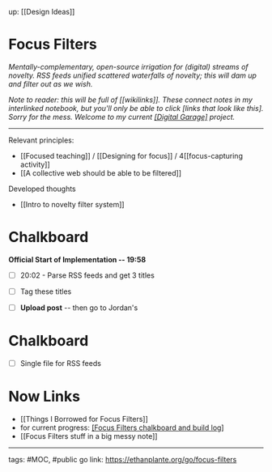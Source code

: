 up: [[Design Ideas]]
# Focus Filters
*Mentally-complementary, open-source irrigation for (digital) streams of novelty. RSS feeds unified scattered waterfalls of novelty; this will dam up and filter out as we wish.*

*Note to reader: this will be full of [[wikilinks]]. These connect notes in my interlinked notebook, but you'll only be able to click [links that look like this]. Sorry for the mess. Welcome to my current [[Digital Garage]](https://ethanplante.org/go/digital-garage) project.*

---
Relevant principles:
- [[Focused teaching]] / [[Designing for focus]] / 4[[focus-capturing activity]]
- [[A collective web should be able to be filtered]]

Developed thoughts
- [[Intro to novelty filter system]]

# Chalkboard
**Official Start of Implementation -- 19:58**

- [ ] 20:02 - Parse RSS feeds and get 3 titles
- [ ] Tag these titles 


- [ ] **Upload post** -- then go to Jordan's

# Chalkboard
- [ ] Single file for RSS feeds



# Now Links
- [[Things I Borrowed for Focus Filters]]
- for current progress: [[Focus Filters chalkboard and build log]](https://ethanplante.org/focus-filters-chalkboard-log)
- [[Focus Filters stuff in a big messy note]]

--- 
tags: #MOC, #public 
go link: https://ethanplante.org/go/focus-filters
